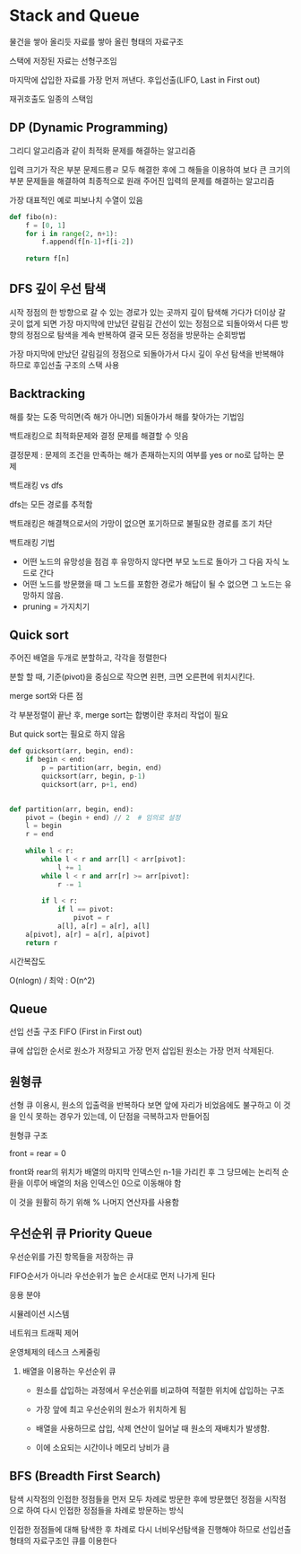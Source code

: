 # Stack and Queue

물건을 쌓아 올리듯 자료를 쌓아 올린 형태의 자료구조



스택에 저장된 자료는 선형구조임



마지막에 삽입한 자료를 가장 먼저 꺼낸다. 후입선출(LIFO, Last in First out)



재귀호출도 일종의 스택임



## DP (Dynamic Programming)

그리디 알고리즘과 같이 최적화 문제를 해결하는 알고리즘



입력 크기가 작은 부분 문제드릉ㄹ 모두 해결한 후에 그 해들을 이용하여 보다 큰 크기의 부분 문제들을 해결하여 최종적으로 원래 주어진 입력의 문제를 해결하는 알고리즘



가장 대표적인 예로 피보나치 수열이 있음



```python
def fibo(n):
    f = [0, 1]
    for i in range(2, n+1):
        f.append(f[n-1]+f[i-2])
    
    return f[n]
```





## DFS 깊이 우선 탐색

시작 정점의 한 방향으로 갈 수 있는 경로가 있는 곳까지 깊이 탐색해 가다가 더이상 갈 곳이 없게 되면 가장 마지막에 만났던 갈림길 간선이 있는 정점으로 되돌아와서 다른 방향의 정점으로 탐색을 계속 반복하여 결국 모든 정점을 방문하는 순회방법



가장 마지막에 만났던 갈림길의 정점으로 되돌아가서 다시 깊이 우선 탐색을 반복해야 하므로 후입선출 구조의 스택 사용





## Backtracking

해를 찾는 도중 막히면(즉 해가 아니면) 되돌아가서 해를 찾아가는 기법임



백트래킹으로 최적화문제와 결정 문제를 해결할 수 잇음



결정문제 : 문제의 조건을 만족하는 해가 존재하는지의 여부를 yes or no로 답하는 문제



백트래킹 vs dfs

dfs는 모든 경로를 추적함

백트래킹은 해결책으로서의 가망이 없으면 포기하므로 불필요한 경로를 조기 차단



백트래킹 기법

- 어떤 노드의 유망성을 점검 후 유망하지 않다면 부모 노드로 돌아가 그 다음 자식 노드로 간다
- 어떤 노드를 방문했을 때 그 노드를 포함한 경로가 해답이 될 수 없으면 그 노드는 유망하지 않음.
- pruning = 가지치기





## Quick sort

주어진 배열을 두개로 분할하고, 각각을 정렬한다

분할 할 때, 기준(pivot)을 중심으로 작으면 왼편, 크면 오른편에 위치시킨다.



merge sort와 다른 점

각 부분정렬이 끝난 후, merge sort는 합병이란 후처리 작업이 필요

But quick sort는 필요로 하지 않음



~~~python
def quicksort(arr, begin, end):
    if begin < end:
        p = partition(arr, begin, end)
        quicksort(arr, begin, p-1)
        quicksort(arr, p+1, end)
        

def partition(arr, begin, end):
    pivot = (begin + end) // 2	# 임의로 설정
    l = begin
    r = end
    
    while l < r:
        while l < r and arr[l] < arr[pivot]:
            l += 1
        while l < r and arr[r] >= arr[pivot]:
            r -= 1
            
        if l < r:
            if l == pivot:
                pivot = r
            a[l], a[r] = a[r], a[l]
    a[pivot], a[r] = a[r], a[pivot]
    return r
~~~



시간복잡도

O(nlogn) / 최악 : O(n^2)





## Queue

선입 선출 구조 FIFO (First in First out)

큐에 삽입한 순서로 원소가 저장되고 가장 먼저 삽입된 원소는 가장 먼저 삭제된다.





## 원형큐

선형 큐 이용시, 원소의 입출력을 반복하다 보면 앞에 자리가 비었음에도 불구하고 이 것을 인식 못하는 경우가 있는데, 이 단점을 극복하고자 만들어짐



원형큐 구조

front = rear = 0

front와 rear의 위치가 배열의 마지막 인덱스인 n-1을 가리킨 후 그 당므에는 논리적 순환을 이루어 배열의 처음 인덱스인 0으로 이동해야 함

이 것을 원활히 하기 위해 % 나머지 연산자를 사용함



## 우선순위 큐 Priority Queue

우선순위를 가진 항목들을 저장하는 큐

FIFO순서가 아니라 우선순위가 높은 순서대로 먼저 나가게 된다



응용 분야

시뮬레이션 시스템

네트워크 트래픽 제어

운영체제의 테스크 스케줄링



1. 배열을 이용하는 우선순위 큐

   - 원소를 삽입하는 과정에서 우선순위를 비교하여 적절한 위치에 삽입하는 구조
   - 가장 앞에 최고 우선순위의 원소가 위치하게 됨

   - 배열을 사용하므로 삽입, 삭제 연산이 일어날 때 원소의 재배치가 발생함.
   - 이에 소요되는 시간이나 메모리 낭비가 큼



## BFS (Breadth First Search)

탐색 시작점의 인접한 정점들을 먼저 모두 차례로 방문한 후에 방문했던 정점을 시작점으로 하여 다시 인접한 정점들을 차례로 방문하는 방식



인접한 정점들에 대해 탐색한 후 차례로 다시 너비우선탐색을 진행해야 하므로 선입선출 형태의 자료구조인 큐를 이용한다



